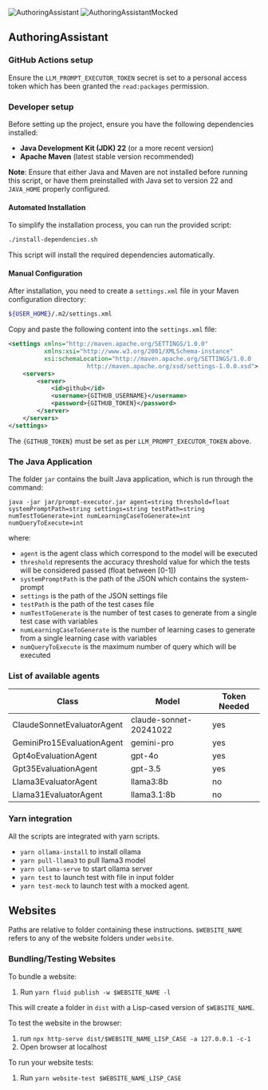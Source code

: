 ![AuthoringAssistant](https://github.com/explorable-viz/transparent-text/actions/workflows/prompt-executor.yml/badge.svg)
![AuthoringAssistantMocked](https://github.com/explorable-viz/transparent-text/actions/workflows/prompt-executor-mocked.yml/badge.svg)

## AuthoringAssistant

### GitHub Actions setup

Ensure the `LLM_PROMPT_EXECUTOR_TOKEN` secret is set to a personal access token which has been granted the
`read:packages` permission.

### Developer setup

Before setting up the project, ensure you have the following dependencies installed:

- **Java Development Kit (JDK) 22** (or a more recent version)
- **Apache Maven** (latest stable version recommended)

**Note**: Ensure that either Java and Maven are not installed before running this script, or have them preinstalled with Java set to version 22 and `JAVA_HOME` properly configured.
####  Automated Installation

To simplify the installation process, you can run the provided script:

```sh
./install-dependencies.sh
```

This script will install the required dependencies automatically.

#### Manual Configuration

After installation, you need to create a `settings.xml` file in your Maven configuration directory:

```sh
${USER_HOME}/.m2/settings.xml
```
Copy and paste the following content into the `settings.xml` file:

```xml
<settings xmlns="http://maven.apache.org/SETTINGS/1.0.0"
          xmlns:xsi="http://www.w3.org/2001/XMLSchema-instance"
          xsi:schemaLocation="http://maven.apache.org/SETTINGS/1.0.0
                      http://maven.apache.org/xsd/settings-1.0.0.xsd">
    <servers>
        <server>
            <id>github</id>
            <username>{GITHUB_USERNAME}</username>
            <password>{GITHUB_TOKEN}</password>
        </server>
    </servers>
</settings>
```
The `{GITHUB_TOKEN}` must be set as per `LLM_PROMPT_EXECUTOR_TOKEN` above.

### The Java Application

The folder `jar` contains the built Java application, which is run through the command:

`java -jar jar/prompt-executor.jar agent=string threshold=float systemPromptPath=string settings=string testPath=string  numTestToGenerate=int numLearningCaseToGenerate=int numQueryToExecute=int`

where:

- `agent` is the agent class which correspond to the model will be executed
- `threshold` represents the accuracy threshold value for which the tests will be considered passed (float between [0-1])
- `systemPromptPath` is the path of the JSON which contains the system-prompt
- `settings` is the path of the JSON settings file
- `testPath` is the path of the test cases file
- `numTestToGenerate` is the number of test cases to generate from a single test case with variables
- `numLearningCaseToGenerate` is the number of learning cases to generate from a single learning case with variables
- `numQueryToExecute` is the maximum number of query which will be executed

### List of available agents

| Class                      | Model                  | Token Needed |
|----------------------------|------------------------|--------------|
| ClaudeSonnetEvaluatorAgent | claude-sonnet-20241022 | yes          |
| GeminiPro15EvaluationAgent | gemini-pro             | yes          |
| Gpt4oEvaluationAgent       | gpt-4o                 | yes          |
| Gpt35EvaluationAgent       | gpt-3.5                | yes          |
| Llama3EvaluatorAgent       | llama3:8b              | no           |
| Llama31EvaluatorAgent      | llama3.1:8b            | no           |


### Yarn integration

All the scripts are integrated with yarn scripts.

- `yarn ollama-install` to install ollama
- `yarn pull-llama3` to pull llama3 model
- `yarn ollama-serve` to start ollama server
- `yarn test` to launch test with file in input folder
- `yarn test-mock` to launch test with a mocked agent.

## Websites

Paths are relative to folder containing these instructions. `$WEBSITE_NAME` refers to any of the website
folders under `website`.

### Bundling/Testing Websites

To bundle a website:
1. Run `yarn fluid publish -w $WEBSITE_NAME -l`

This will create a folder in `dist` with a Lisp-cased version of `$WEBSITE_NAME`.

To test the website in the browser:
1. run `npx http-serve dist/$WEBSITE_NAME_LISP_CASE -a 127.0.0.1 -c-1`
2. Open browser at localhost

To run your website tests:
1. Run `yarn website-test $WEBSITE_NAME_LISP_CASE`
